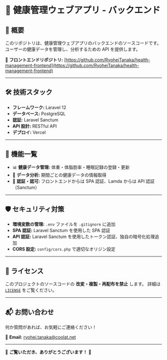 # 🏥 健康管理ウェブアプリ - バックエンド

## 📌 概要

このリポジトリは、健康管理ウェブアプリのバックエンドのソースコードです。
ユーザーの健康データを管理し、分析するための API を提供します。

🔗 **フロントエンドリポジトリ:** [https://github.com/RyoheiTanaka/health-management-frontend](https://github.com/RyoheiTanaka/health-management-frontend)

---

## 🛠 技術スタック

-   **フレームワーク:** Laravel 12
-   **データベース:** PostgreSQL
-   **認証:** Laravel Sanctum
-   **API 設計:** RESTful API
-   **デプロイ:** Vercel

---

## 📂 機能一覧

-   📊 **健康データ管理:** 体重・体脂肪率・睡眠記録の登録・更新
-   📅 **データ分析:** 期間ごとの健康データの情報取得
-   🔑 **認証・認可:** フロントエンドからは SPA 認証、Lamda からは API 認証（Sanctum）

---

## 🛡 セキュリティ対策

-   **環境変数の管理:** `.env` ファイルを `.gitignore` に追加
-   **SPA 認証:** Laravel Sanctum を使用した SPA 認証
-   **API 認証:** Laravel Sanctum を使用したトークン認証、独自の暗号化処理追加
-   **CORS 設定:** `config/cors.php` で適切なオリジン設定

---

## 📝 ライセンス

このプロジェクトのソースコードの **改変・複製・再配布を禁止** します。
詳細は [`LICENSE`](./LICENSE) をご覧ください。

---

## 📬 お問い合わせ

何か質問があれば、お気軽にご連絡ください！

📧 **Email:** ryohei.tanaka@coolat.net

---

🚀 **ご覧いただき、ありがとうございます！** 🙌
